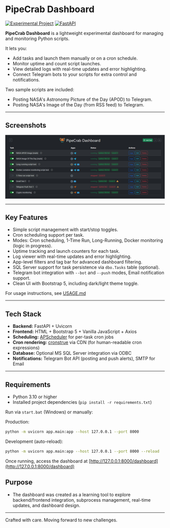 # PipeCrab Dashboard

[![Experimental Project](https://img.shields.io/badge/Status-Experimental-blueviolet)]() [![FastAPI](https://img.shields.io/badge/FastAPI-0.100+-brightgreen?logo=fastapi)](https://fastapi.tiangolo.com/)

**PipeCrab Dashboard** is a lightweight experimental dashboard for managing and monitoring Python scripts.

It lets you:

- Add tasks and launch them manually or on a cron schedule.
- Monitor uptime and count script launches.
- View detailed logs with real-time updates and error highlighting.
- Connect Telegram bots to your scripts for extra control and notifications.

Two sample scripts are included:

- Posting NASA's Astronomy Picture of the Day (APOD) to Telegram.
- Posting NASA's Image of the Day (from RSS feed) to Telegram.

---

## Screenshots

![](assets/dashboard.png)

---

## Key Features

- Simple script management with start/stop toggles.
- Cron scheduling support per task.
- Modes: Cron scheduling, 1-Time Run, Long-Running, Docker monitoring (logic in progress).
- Uptime tracking and launch counters for each task.
- Log viewer with real-time updates and error highlighting.
- App-level filters and tag bar for advanced dashboard filtering.
- SQL Server support for task persistence via `dbo.Tasks` table (optional).
- Telegram bot integration with `--bot` and `--push` modes, Email notification support.
- Clean UI with Bootstrap 5, including dark/light theme toggle.

For usage instructions, see [USAGE.md](USAGE.md)

---

## Tech Stack

- **Backend:** FastAPI + Uvicorn
- **Frontend:** HTML + Bootstrap 5 + Vanilla JavaScript + Axios
- **Scheduling:** [APScheduler](https://apscheduler.readthedocs.io/en/stable/) for per-task cron jobs 
- **Cron rendering:** [cronstrue](https://github.com/bradymholt/cronstrue) via CDN (for human-readable cron expressions)
- **Database:** Optional MS SQL Server integration via ODBC
- **Notifications:** Telegram Bot API (posting and push alerts), SMTP for Email  


---

## Requirements

- Python 3.10 or higher
- Installed project dependencies (`pip install -r requirements.txt`)

Run via `start.bat` (Windows) or manually:

Production:
```bash
python -m uvicorn app.main:app --host 127.0.0.1 --port 8000
```

Development (auto-reload):
```bash
python -m uvicorn app.main:app --host 127.0.0.1 --port 8000 --reload
```

Once running, access the dashboard at [http://127.0.0.1:8000/dashboard](http://127.0.0.1:8000/dashboard)

## Purpose

- The dashboard was created as a learning tool to explore backend/frontend integration, subprocess management, real-time updates, and dashboard design.

---

Crafted with care. Moving forward to new challenges.

